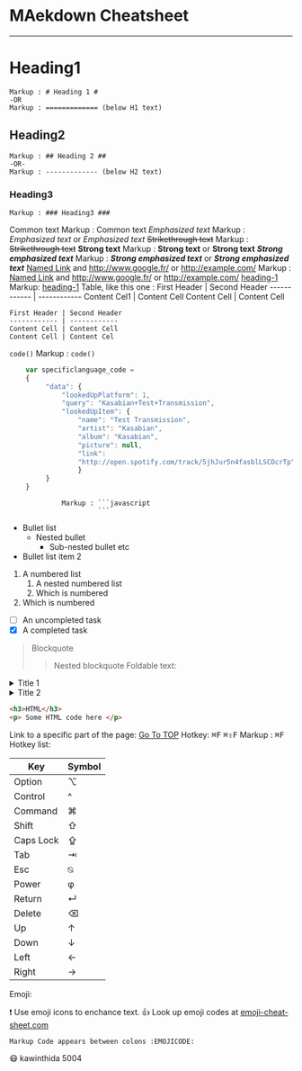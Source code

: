 MAekdown Cheatsheet<a name="Top"></a>
===================

- - - -
# Heading1 #
    Markup : # Heading 1 #
    -OR
    Markup : ============= (below H1 text)
## Heading2 ##
    Markup : ## Heading 2 ##
    -OR-
    Markup : ------------- (below H2 text)
### Heading3 ###
    Markup : ### Heading3 ###
Common text
    Markup : Common text
_Emphasized text_
    Markup : _Emphasized text_ or *Emphasized text*
~~Strikethrough text~~
   Markup : ~~Strikethrough text~~
__Strong text__
    Markup : __Strong text__ or **Strong text** 
___Strong emphasized text___
    Markup : ___Strong emphasized text___ or ***Strong emphasized text***
[Named Link](http://www.google.fr/ "Named link title") and http://www.google.fr/ or <http://example.com/>
    Markup : [Named Link](http://www.google.fr/ "Named link title") and http://www.google.fr/ or <http://example.com/> 
[heading-1](#heading-1 "Goto heading-1")
    Markup: [heading-1](#heading-1 "Goto heading-1") 
Table, like this one :
First Header | Second Header 
------------ | ------------
Content Cel1 | Content Cell 
Content Cell | Content Cell 

```
First Header | Second Header 
------------ | ------------
Content Cell | Content Cell 
Content Cell | Content Cel 
```

`code()`
    Markup : `code()` 
```javascript
    var specificlanguage_code = 
    {
         "data": { 
             "lookedUpPlatform": 1, 
             "query": "Kasabian+Test+Transmission",
             "lookedUpItem": { 
                 "name": "Test Transmission",
                 "artist": "Kasabian", 
                 "album": "Kasabian", 
                 "picture": null, 
                 "link": 
                 "http://open.spotify.com/track/5jhJur5n4fasblLSCOcrTp" 
                 }
         }
    }
``` 
                 Markup : ```javascript
                          ```
* Bullet list 
    * Nested bullet 
        * Sub-nested bullet etc 
* Bullet list item 2 
1. A numbered list 
    1. A nested numbered list 
    2. Which is numbered 
2. Which is numbered

- [ ] An uncompleted task 
- [x] A completed task 

> Blockquote 
>> Nested blockquote 
Foldable text:

<details>
 <summary>Title 1</summary> 
 <p>Content 1 Content 1 Content 1 Content 1 Content 1</p> 
 </details> 
 <details>
  <summary>Title 2</summary>
  <p>Content 2 Content 2 Content 2 Content 2 Content 2</p> 
</details> 

```html
<h3>HTML</h3> 
<p> Some HTML code here </p> 
```

Link to a specific part of the page: 
[Go To TOP](#TOP) 
Hotkey: 
<kbd>⌘F</kbd> 
<kbd>⌘⇧F</kbd> 
    Markup : <kbd>⌘F</kbd> 
Hotkey list: 

| Key | Symbol | 
| --- | --- |
| Option | ⌥ |
| Control | ^ |
| Command | ⌘ |
| Shift | ⇧ |
| Caps Lock | ⇪ |
| Tab | ⇥ |
| Esc | ⍉ |
| Power | φ |
| Return | ↵ |
| Delete | ⌫ |
| Up | ↑ |
| Down | ↓ |
| Left | ← |
| Right | → |

Emoji:

❗ Use emoji icons to enchance text. 👍 Look up emoji codes at
  [emoji-cheat-sheet.com](http://emoji-cheat-sheet.com/)

    Markup Code appears between colons :EMOJICODE:

😷
kawinthida 5004